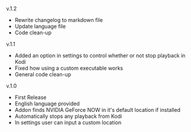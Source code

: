 v.1.2 
- Rewrite changelog to markdown file
- Update language file 
- Code clean-up

v.1.1
- Added an option in settings to control whether or not stop playback in Kodi
- Fixed how using a custom executable works
- General code clean-up

v.1.0
- First Release
- English language provided
- Addon finds NVIDIA GeForce NOW in it's default location if installed
- Automatically stops any playback from Kodi
- In settings user can input a custom location